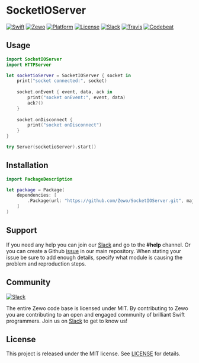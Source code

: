 # SocketIOServer

[![Swift][swift-badge]][swift-url]
[![Zewo][zewo-badge]][zewo-url]
[![Platform][platform-badge]][platform-url]
[![License][mit-badge]][mit-url]
[![Slack][slack-badge]][slack-url]
[![Travis][travis-badge]][travis-url]
[![Codebeat][codebeat-badge]][codebeat-url]

## Usage

```swift
import SocketIOServer
import HTTPServer

let socketioServer = SocketIOServer { socket in
	print("socket connected:", socket)
	
	socket.onEvent { event, data, ack in
		print("socket onEvent:", event, data)
		ack?()
	}
	
	socket.onDisconnect {
		print("socket onDisconnect")
	}
}

try Server(socketioServer).start()
```

## Installation

```swift
import PackageDescription

let package = Package(
    dependencies: [
        .Package(url: "https://github.com/Zewo/SocketIOServer.git", majorVersion: 0, minor: 7),
    ]
)
```

## Support

If you need any help you can join our [Slack](http://slack.zewo.io) and go to the **#help** channel. Or you can create a Github [issue](https://github.com/Zewo/Zewo/issues/new) in our main repository. When stating your issue be sure to add enough details, specify what module is causing the problem and reproduction steps.

## Community

[![Slack][slack-image]][slack-url]

The entire Zewo code base is licensed under MIT. By contributing to Zewo you are contributing to an open and engaged community of brilliant Swift programmers. Join us on [Slack](http://slack.zewo.io) to get to know us!

## License

This project is released under the MIT license. See [LICENSE](LICENSE) for details.

[swift-badge]: https://img.shields.io/badge/Swift-3.0-orange.svg?style=flat
[swift-url]: https://swift.org
[zewo-badge]: https://img.shields.io/badge/Zewo-0.7-FF7565.svg?style=flat
[zewo-url]: http://zewo.io
[platform-badge]: https://img.shields.io/badge/Platforms-OS%20X%20--%20Linux-lightgray.svg?style=flat
[platform-url]: https://swift.org
[mit-badge]: https://img.shields.io/badge/License-MIT-blue.svg?style=flat
[mit-url]: https://tldrlegal.com/license/mit-license
[slack-image]: http://s13.postimg.org/ybwy92ktf/Slack.png
[slack-badge]: https://zewo-slackin.herokuapp.com/badge.svg
[slack-url]: http://slack.zewo.io
[travis-badge]: https://travis-ci.org/Zewo/SocketIOServer.svg?branch=master
[travis-url]: https://travis-ci.org/Zewo/SocketIOServer
[codebeat-badge]: https://codebeat.co/badges/facbbe98-da45-4d5d-907b-c133d871912a
[codebeat-url]: https://codebeat.co/projects/github-com-zewo-engineioserver
